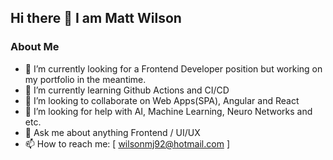 ## Hi there 👋 I am Matt Wilson

<!--
**wilsonmatt/wilsonmatt** is a ✨ _special_ ✨ repository because its `README.md` (this file) appears on your GitHub profile.

Here are some ideas to get you started:

- 🔭 I’m currently working on ...
- 🌱 I’m currently learning ...
- 👯 I’m looking to collaborate on ...
- 🤔 I’m looking for help with ...
- 💬 Ask me about ...
- 📫 How to reach me: ...
- 😄 Pronouns: ...
- ⚡ Fun fact: ...
-->

### About Me

- 🔭 I’m currently looking for a Frontend Developer position but working on my portfolio in the meantime.
- 🌱 I’m currently learning Github Actions and CI/CD
- 👯 I’m looking to collaborate on Web Apps(SPA), Angular and React
- 🤔 I’m looking for help with AI, Machine Learning, Neuro Networks and etc.
- 💬 Ask me about anything Frontend / UI/UX
- 📫 How to reach me: [ wilsonmj92@hotmail.com ]

